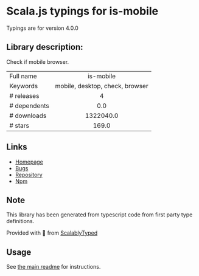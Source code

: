 
# Scala.js typings for is-mobile

Typings are for version 4.0.0

## Library description:
Check if mobile browser.

|                    |                 |
| ------------------ | :-------------: |
| Full name          | is-mobile |
| Keywords           | mobile, desktop, check, browser |
| # releases         | 4 |
| # dependents       | 0.0 |
| # downloads        | 1322040.0 |
| # stars            | 169.0 |

## Links
- [Homepage](https://github.com/juliangruber/is-mobile)
- [Bugs](https://github.com/juliangruber/is-mobile/issues)
- [Repository](https://github.com/juliangruber/is-mobile)
- [Npm](https://www.npmjs.com/package/is-mobile)
    


## Note
This library has been generated from typescript code from first party type definitions.

Provided with :purple_heart: from [ScalablyTyped](https://github.com/oyvindberg/ScalablyTyped)

## Usage
See [the main readme](../../readme.md) for instructions.


